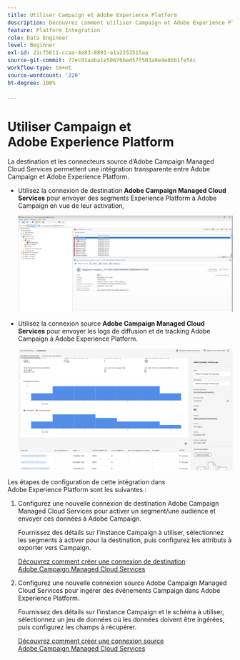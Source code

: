 ```yaml
---
title: Utiliser Campaign et Adobe Experience Platform
description: Découvrez comment utiliser Campaign et Adobe Experience Platform
feature: Platform Integration
role: Data Engineer
level: Beginner
exl-id: 21cf5611-ccaa-4e83-8891-a1a2353515aa
source-git-commit: 77ec01aaba1e50676bed57f503a9e4e8bb1fe54c
workflow-type: tm+mt
source-wordcount: '220'
ht-degree: 100%

---
```


# Utiliser Campaign et Adobe Experience Platform

La destination et les connecteurs source d’Adobe Campaign Managed Cloud Services permettent une intégration transparente entre Adobe Campaign et Adobe Experience Platform.

* Utilisez la connexion de destination **Adobe Campaign Managed Cloud Services** pour envoyer des segments Experience Platform à Adobe Campaign en vue de leur activation,

   ![](assets/aep-destination.png)

* Utilisez la connexion source **Adobe Campaign Managed Cloud Services** pour envoyer les logs de diffusion et de tracking Adobe Campaign à Adobe Experience Platform.

   ![](assets/aep-logs.png)

Les étapes de configuration de cette intégration dans Adobe Experience Platform sont les suivantes :

1. Configurez une nouvelle connexion de destination Adobe Campaign Managed Cloud Services pour activer un segment/une audience et envoyer ces données à Adobe Campaign.

   Fournissez des détails sur l’instance Campaign à utiliser, sélectionnez les segments à activer pour la destination, puis configurez les attributs à exporter vers Campaign.

   [Découvrez comment créer une connexion de destination Adobe Campaign Managed Cloud Services](https://www.adobe.com/go/destinations-adobe-campaign-managed-cloud-services-en)

1. Configurez une nouvelle connexion source Adobe Campaign Managed Cloud Services pour ingérer des événements Campaign dans Adobe Experience Platform.

   Fournissez des détails sur l’instance Campaign et le schéma à utiliser, sélectionnez un jeu de données où les données doivent être ingérées, puis configurez les champs à récupérer.

   [Découvrez comment créer une connexion source Adobe Campaign Managed Cloud Services](https://www.adobe.com/go/sources-campaign-ui-en)
